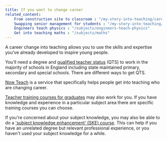 ```yaml
---
title: If you want to change career
related_content:
    From construction site to classroom : "/my-story-into-teaching/career-changers/from-construction-site-to-classroom"
    Swapping senior management for students : "/my-story-into-teaching/career-changers/swapping-senior-management-for-students"
    Engineers teach physics : "/subjects/engineers-teach-physics"
    Get into teaching maths : "/subjects/maths"
---
```


A career change into teaching allows you to use the skills and expertise you’ve already developed to inspire young people.

You’ll need a degree and [qualified teacher status](/what-is-qts) (QTS) to work in the majority of schools in England including state maintained primary, secondary and special schools. There are different ways to get QTS.

[Now Teach](https://nowteach.org.uk/) is a service that specifically helps people get into teaching who are changing career.

[Teacher training courses for graduates](https://www.find-postgraduate-teacher-training.service.gov.uk/) may also work for you. If you have knowledge and experience in a particular subject area there are specific training courses you can choose.

If you're concerned about your subject knowledge, you may also be able to do a ['subject knowledge enhancement' (SKE) course](/what-subject-do-you-want-to-teach). This can help if you have an unrelated degree but relevant professional experience, or you haven't used your subject knowledge for a while.
